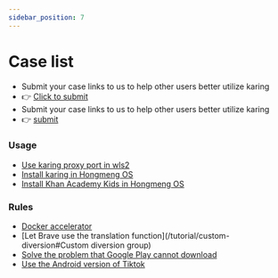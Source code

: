 ```yaml
---
sidebar_position: 7
---
```


# Case list
- Submit your case links to us to help other users better utilize karing
- 👉 [Click to submit](https://github.com/KaringX/karing/issues/138)
- Submit your case links to us to help other users better utilize karing
- 👉 [submit](https://github.com/KaringX/karing/issues/139)

### Usage
- [Use karing proxy port in wls2](/blog/case/wsl2)
- [Install karing in Hongmeng OS](/blog/case/harmonyos)
- [Install Khan Academy Kids in Hongmeng OS](/blog/case/khan-academy-kids)

### Rules
- [Docker accelerator](/blog/case/docker)
- [Let Brave use the translation function](/tutorial/custom-diversion#Custom diversion group)
- [Solve the problem that Google Play cannot download](/blog/case/google-play)
- [Use the Android version of Tiktok](/blog/case/tiktok-android)